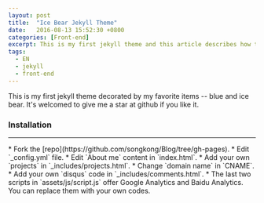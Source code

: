 ```yaml
---
layout: post
title:  "Ice Bear Jekyll Theme"
date:   2016-08-13 15:52:30 +0800
categories: [Front-end]
excerpt: This is my first jekyll theme and this article describes how to use it.
tags:
  - EN
  - jekyll
  - front-end
---
```

This is my first jekyll theme decorated by my favorite items -- blue and ice bear. It's welcomed to give me a star at github if you like it.

### Installation
<hr/>
* Fork the [repo](https://github.com/songkong/Blog/tree/gh-pages).
* Edit `_config.yml` file.
* Edit `About me` content in `index.html`.
* Add your own `projects` in `_includes/projects.html`.
* Change `domain name` in `CNAME`.
* Add your own `disqus` code in `_includes/comments.html`.
* The last two scripts in `assets/js/script.js` offer Google Analytics and Baidu Analytics. You can replace them with your own codes.
